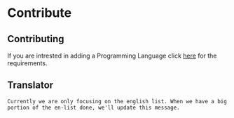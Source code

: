 # Contribute

## Contributing
If you are intrested in adding a Programming Language click [here](https://github.com/Maniacxxx/programming-language-list/blob/main/Language-Criteria.md) for the requirements.


## Translator
`Currently we are only focusing on the english list. When we have a big portion of the en-list done, we'll update this message.`
